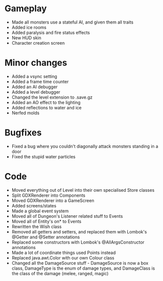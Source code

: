 # Gameplay
- Made all monsters use a stateful AI, and given them all traits
- Added ice rooms
- Added paralysis and fire status effects
- New HUD skin
- Character creation screen

# Minor changes
- Added a vsync setting
- Added a frame time counter
- Added an AI debugger
- Added a level debugger
- Changed the level extension to .save.gz
- Added an AO effect to the lighting
- Added reflections to water and ice
- Nerfed molds

# Bugfixes
- Fixed a bug where you couldn't diagonally attack monsters standing in a door
- Fixed the stupid water particles

# Code
- Moved everything out of Level into their own specialised Store classes
- Split GDXRenderer into Components
- Moved GDXRenderer into a GameScreen
- Added screens/states
- Made a global event system
- Moved all of Dungeon's Listener related stuff to Events
- Moved all of Entity's on* to Events
- Rewritten the Wish class
- Removed all getters and setters, and replaced them with Lombok's @Getter and @Setter annotations
- Replaced some constructors with Lombok's @AllArgsConstructor annotations
- Made a lot of coordinate things used Points instead
- Replaced java.awt.Color with our own Colour class
- Changed all the DamageSource stuff - DamageSource is now a box class, DamageType is the enum of damage types, 
  and DamageClass is the class of the damage (melee, ranged, magic)